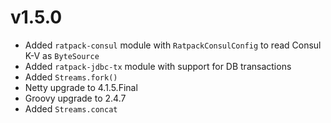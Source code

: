 <!--
This file contains the in progress release notes during the cycle.
It should not be considered the final announcement for any release at any time.
-->

# v1.5.0
* Added `ratpack-consul` module with `RatpackConsulConfig` to read Consul K-V as `ByteSource`
* Added `ratpack-jdbc-tx` module with support for DB transactions
* Added `Streams.fork()`
* Netty upgrade to 4.1.5.Final
* Groovy upgrade to 2.4.7
* Added `Streams.concat`
